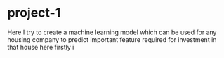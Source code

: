 # project-1
Here I try to create a machine learning model which can be used for any housing company to predict important feature required for investment in that house
here firstly i 
